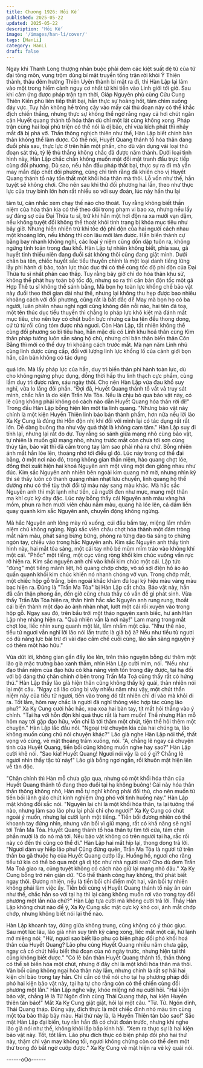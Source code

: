 ```yaml
---
title: Chương 1926: Hỏi Kế
published: 2025-05-22
updated: 2025-05-22
description: 'Hỏi Kế'
image: '/images/han-li/cover/'
tags: [HanLi]
category: HanLi
draft: false
---
```


Ngay khi Thanh Long thượng nhân buộc phải đem các kiệt suất
đệ tử của tứ đại tông môn, vụng trộm dùng bí mật truyền tống trận
rời khỏi Ỷ Thiên thành, thâu đêm hướng Thiên Uyên thành bí mật
ra đi, thì Hàn Lập lại lâm vào một trong hiểm cảnh nguy cơ nhất
từ khi tiến vào Linh giới tới giờ.
Sau khi cảm ứng được pháp trận tạm thời, Giáp Nguyên phù
cùng Cửu Cung Thiên Kiền phù liên tiếp thất bại, hắn thực sự
hoảng hốt, tâm chìm xuống đáy vực.
Tuy hắn không hề trông cậy vào mấy cái thủ đoạn này có thể
khắc địch chiến thắng, nhưng thực sự không thể ngờ rằng ngay
cả hơi chút ngăn cản Huyết quang thánh tổ hóa thân dù chỉ một
lát cũng không xong. Pháp trận cùng hai loại phù triện có thể nói
là dị bảo, chỉ vừa kích phát thì nháy mắt đã bị phá vỡ.
Thần thông nghịch thiên như thế, Hàn Lập biết chính bản thân
không thể làm được.
Có thể nói, Huyết Quang thánh tổ hóa thân đang đuổi phía sau,
thực lực ở trên hắn một phần, cho dù vận dụng vài loại thủ đoạn
sát thủ, tỷ lệ thủ thắng không chắc đã được năm thành.
Dưới loại tình hình này, Hàn Lập chắc chắn không muốn mặt đối
mặt tranh đấu trực tiếp cùng đối phương.
Dù sao, nếu hắn đấu pháp thất bại, thực sự ra đi mà vẫn may
mắn đập chết đối phương, cũng chỉ tính rằng đã khiến cho vị
Huyết Quang thánh tổ này tổn thất một khối hóa thân mà thôi. Lỗ
vốn như thế, hắn tuyệt sẽ không chơi.
Cho nên sau khi thử đối phương hai lần, theo như thực lực của
truy binh lớn hơn rất nhiều so với suy đoán, lúc này hắn thu lại

tâm tư, cân nhắc xem chạy thế nào cho thoát.
Tuy rằng không biết thần niệm của hóa thân kia có thể theo dõi
trong phạm vi bao xa, nhưng nếu lấy sự đáng sợ của Đại Thừa tu
sĩ, trừ khi hắn một hơi độn ra xa mười vạn dặm, nếu không tuyệt
đối không thể thoát khỏi tình trạng bị khóa mục tiêu như bây giờ.
Nhưng hiển nhiên trừ khi tốc độ phi độn của hai người cách nhau
một khoảng lớn, nếu không thì còn lâu mới làm được.
Hắn biến thành cự bằng bay nhanh không nghỉ, các loại ý niệm
cũng dồn dập tuôn ra, không ngừng tính toán trong đau khổ.
Hàn Lập tự nhiên không biết, phía sau, gã huyết tinh thiếu niên
đang đuổi sát không thôi cũng đang giật mình.
Dưới chân ba tên, chiếc huyết sắc tiểu thuyền chính là một loại
danh tiếng lừng lẫy phi hành dị bảo, toàn lực thúc dục thì có thể
cùng tốc độ phi độn của Đại Thừa tu sĩ nhất phân cao thấp.
Tuy rằng bây giờ chỉ do hóa thân khu sử, không thể phát huy toàn
bộ tốc độ, nhưng so ra thì căn bản độn tốc một gã Hợp Thể tu sĩ
không thể sánh bằng,
Mà bọn họ toàn lực khống chế bảo vật này đuổi theo thời gian dài
như thế, nhưng lại không thu hẹp được bao nhiêu khoảng cách
với đối phương, cũng rất là bất đắc dĩ!
May mà bọn họ có ba người, luân phiên nhau nghỉ ngơi cũng
không đến nỗi nào, hai tên đả toạ, một tên thúc dục tiểu thuyền thì
chẳng lo pháp lực khô kiệt mà đánh mất mục tiêu, cho nên tuy có
chút buồn bực nhưng cả ba tên đều thong dong, cứ từ từ rồi cũng
tóm được nhà ngươi.
Còn Hàn Lập, tất nhiên không thể cùng đối phương so bì tiêu
hao, hắn mặc dù có Linh khu hoá thân cùng Kim thân pháp tướng
luôn sẵn sàng hộ chủ, nhưng chỉ bản thân biến thân Côn Bằng thì
mới có thể duy trì khoảng cách trước mắt.
Mà nạn năm Linh nhũ cùng linh dược cùng cấp, đối với lượng linh
lực khổng lồ của cảnh giới bọn hắn, căn bản không có tác dụng

quá lớn. Mà lấy pháp lực của hắn, duy trì biến thân phi hành toàn
lực, dù cho không ngừng phục dụng, đồng thời hấp thu linh thạch
cực phẩm, cùng lắm duy trì được năm, sáu ngày thôi.
Cho nên Hàn Lập vừa đau khổ suy nghĩ, vừa lo lắng đôi phần.
"Đợi đã, Huyết Quang thánh tổ vất vả truy sát mình, chắc hẳn là
do kiện Trấn Ma Tỏa. Nếu là chịu bỏ qua bảo vật này, có lẽ cũng
không phải không có cách nào dẫn Huyết Quang hóa thân rời đi!"
Trong đầu Hàn Lập bỗng hiện lên một tia linh quang.
"Nhưng bảo vật này chính là một kiện Huyền Thiên linh bảo bán
thành phẩm, hơn nữa nếu lời lão Xa Kỵ Cung là đúng thì Hỗn độn
nhị khí đối với mình lại có tác dụng rất rất lớn. Dễ dàng buông tha
như vậy quả thật là không cam tâm."
Hàn Lập suy đi tính lại, nhưng lại rất do dự.
Tuy rằng so sánh giữa mạng nhỏ cùng bảo vật, tự nhiên là muốn
giữ mạng nhỏ, nhưng trước mắt còn chưa tới sơn cùng thủy tận,
bảo vật thì đã cầm trong tay làm sao phải nhả ra chứ.
Bỗng nhiên ánh mắt hắn lóe lên, thoáng nhớ tới điều gì đó.
Lúc này trong cơ thể đại bằng, ở một nơi nào đó, trong không
gian thần niệm, hào quang chợt lóe, đồng thời xuất hiện hai khoả
Nguyên anh một vàng một đen giống nhau như đúc.
Kim sắc Nguyên anh nhiên bên ngoài kim quang mờ mờ, nhưng
nhìn kỹ thì sẽ thấy luôn có thanh quang nhàn nhạt lưu chuyển,
linh quang hộ thể dường như có thể tùy thời đổi từ màu này sang
màu khác.
Mà hắc sắc Nguyên anh thì mặt lạnh như tiền, cả người đen như
mực, mang một thân ma khí cực kỳ dày đặc. Lúc này bỗng thấy
cái Nguyên anh màu vàng há mồm, phun ra hơn mười viên châu
năm màu, quang hà lóe lên, cả đám liền quay quanh kim sắc
Nguyên anh, chuyển động không ngừng.

Mà hắc Nguyên anh lông mày rủ xuống, cúi đầu bấm tay, miệng
lẩm nhẩm niệm chú không ngừng.
Ngũ sắc viên châu chợt hóa thành một đám tròng mắt năm màu,
phát sáng bừng bừng, phóng ra từng đạo tia sáng to chừng ngón
tay, chiếu vào trong hắc Nguyên anh.
Kim sắc Nguyên anh thấy tình hình này, hai mắt tỏa sáng, một cái
tay nhỏ bé mũm mĩm trảo vào không khí một cái.
"Phốc" một tiếng, một cục vàng ròng khối kim chúc vuông vắn rực
rỡ hiện ra. Kim sắc nguyên anh chỉ vào khối kim chúc một cái.
Lập tức "đùng" một tiếng mãnh liệt, hồ quang chớp chớp, vô số
sợi điện hồ ào ào quấn quanh khối kim chúc khiến nó nhanh
chóng vỡ vụn.
Trong chớp mắt, một chiếc hộp gỗ trắng, bên ngoài khắc khảm đủ
loại ký hiệu màu vàng màu bạc hiện ra.
Đúng là "Trấn Ma Tỏa" bị Hàn Lập cất chứa.
Bảo vật này, hắn đã cẩn thận phong ấn, đến giờ cũng chưa thấy
có vấn đề gì phát sinh.
Vừa thấy Trấn Ma Tỏa hiện ra, thân hình hắc sắc Nguyên anh
rung rung, thoắt cái biến thành một đạo ảo ảnh nhàn nhạt, lướt
một cái rồi xuyên vào trong hộp gỗ.
Ngay sau đó, trên bầu trời một thảo nguyên xanh biếc, hư ảnh
Hàn Lập nhẹ nhàng hiện ra.
"Quả nhiên vẫn là nơi này!"
Lam mang trong mắt chợt lóe, liếc nhìn xung quanh một lát, lẩm
nhẩm một câu.
"Như thế nào, tiểu tử ngươi vẫn nghĩ lời lão nói lần trước là giả bộ
à? Nếu như tiểu tử ngươi có đủ năng lực bài trừ đi vài đạo cấm
chế cuối cùng, lão sẵn sàng nguyện ý có thêm một hảo hữu."

Vừa dứt lời, không gian gần đấy lóe lên, trên thảo nguyên bỗng
dư thêm một lão già mặc trường bào xanh thẫm, nhìn Hàn Lập
cười mỉm, nói.
"Nếu như đạo thần niệm của đạo hữu có khả năng vĩnh tồn trong
đây được, tại hạ đối với bộ dáng thứ chân chính ở bên trong Trấn
Ma Toả cũng thấy rất có hứng thú."
Hàn Lập thấy lão già hiện thân cũng không thấy kỳ quái, thản
nhiên nói lại một câu.
"Ngay cả lão cũng bị vây nhiều năm như vậy, một chút thần niệm
này của tiểu tử ngươi, tiến vào trong đó tất nhiên chỉ đi vào mà
khỏi đi ra. Tốt lắm, hôm nay chắc là ngươi đã nghĩ thông việc hợp
tác cùng lão phu?"
Xa Kỵ Cung cười hắc hắc, xoa xoa hai bàn tay, tít mắt hỏi thẳng
vào ý chính.
"Tại hạ với hỗn độn khí quả thực rất là ham muốn! Thế nhưng
Hàn mỗ hôm nay tới gặp đạo hữu, vốn chỉ là tới thăm một chút,
tiện thể hỏi thêm một chuyện."
Hàn Lập lắc đầu nói.
"Ngoại trừ chuyện kia của hai chúng ta, lão không muốn cùng chú
nói chuyện khác?"
Lão già nghe Hàn Lập nói thế, thất vọng vô cùng, vẻ mặt thoáng
trầm xuống, nói.
"A, chẳng lẽ ngay cả chuyện tình của Huyết Quang, tiền bối cũng
không muốn nghe hay sao?"
Hàn Lập cười khẽ nói.
"Sao kia! Huyết Quang! Ngươi nói vậy là có ý gì? Chẳng lẽ ngươi
nhìn thấy tặc tử này!"
Lão già bỗng ngơ ngẩn, rồi khuôn mặt hiện lên vẻ tàn độc.

"Chân chính thì Hàn mỗ chưa gặp qua, nhưng có một khối hóa
thân của Huyết Quang thánh tổ đang theo đuổi tại hạ không
buông! Cái này hóa thân thần thông không nhỏ, Hàn mỗ tự nghĩ
không phải đối thủ, cho nên muốn từ tiền bối lãnh giáo chút kinh
nghiệm ứng phó với tình huống này."
Hàn Lập mặt không đổi sắc nói.
"Nguyên lai chỉ là một khối hóa thân, ta lại tưởng thế nào, nhưng
làm sao lão phu lại phải chỉ cho ngươi!"
Xa Kỵ Cung có chút ngoài ý muốn, nhưng lại cười lạnh một tiếng.
"Tiền bối đương nhiên có thể khoanh tay đứng nhìn, nhưng vãn
bối vì giữ mạng, rất có khả năng sẽ nghĩ tới Trấn Ma Tỏa. Huyết
Quang thánh tổ hóa thân tự tìm tới cửa, tám chín phần mười là do
nó mà tới. Nếu bảo vật không có trên người tại hạ, rắc rối này có
đến thì cũng có thể đi."
Hàn Lập hai mắt híp lại, thong dong trả lời.
"Ngươi dám uy hiếp lão phu! Cũng đừng quên, Trấn Ma Tỏa là
ngươi từ trên thân ba gã thuộc hạ của Huyết Quang cướp lấy.
Huống hồ, ngươi cho rằng tiểu tử kia có thể bỏ qua một gã dị tộc
như nhà ngươi sao? Cho dù đem Trấn Ma Toả giao ra, cũng tuyệt
không có cách nào giữ lại mạng nhỏ đâu."
Xa Kỵ Cung bỗng trở nên giận dữ.
"Có thể thành công hay không, thử phát biết ngay thôi. Đương
nhiên, nếu là tiền bối chỉ điểm một hai, vãn bối tự nhiên không
phải làm việc ấy. Tiền bối cùng vị Huyết Quang thánh tổ này ân
oán như thế, chắc hẳn so với tại hạ thì lại càng không muốn rơi
vào trong tay đối phương một lần nữa chứ?"
Hàn Lập tựa cười mà không cười trả lời.
Thấy Hàn Lập không chút nào để ý, Xa Kỵ Cung sắc mặt cực kỳ
khó coi, ánh mắt chớp chớp, nhưng không biết nói lại thế nào.

Hàn Lập khoanh tay, đứng giữa không trung, cũng không có ý
thúc giục.
Sau một lúc lâu, lão già nhìn suy tính kỹ càng xong, liếc mắt một
cái, hừ lạnh mở miệng nói:
"Hừ, ngươi sao biết lão phu có biện pháp đối phó khối hoá thân
của Huyết Quang? Lão phu cùng Huyết Quang nhiều năm chưa
gặp, ngay cả có chút hiểu biết thủ đoạn của nó ngày trước, nhưng
hiện tại thì cũng không biết được."
"Có lẽ bản thân Huyết Quang thánh tổ, thần thông có thể sẽ biến
hóa một chút, nhưng ở đây chỉ là một khối hóa thân mà thôi. Vãn
bối cũng không ngại hóa thân này lắm, nhưng chính là rất sợ hãi
hai kiện chí bảo trong tay hắn. Chỉ cần có thể nói cho tại hạ
phương pháp đối phó hai kiện bảo vật này, tại hạ tự cho rằng còn
có thể chiến cùng đối phương một lần."
Hàn Lập nghe vậy, khóe miệng nở nụ cười hỏi.
"Hai kiện bảo vật, chẳng lẽ là Tử Ngôn đỉnh cùng Thải Quang
tháp, hai kiện Huyền thiên tàn bảo!"
Mắt Xa Kỵ Cung giật giật, hỏi lại một câu.
"Tử. Tử. Ngôn đỉnh, Thải Quang tháp. Đúng vậy, đích thực là một
chiếc đỉnh nhỏ màu tím cùng một tòa bảo tháp bảy màu. Hai thứ
này là, là Huyền Thiên tàn bảo sao!"
Sắc mặt Hàn Lập đại biến, tuy rằn hắn đã có chút đoán trước,
nhưng khi nghe lão giả nói như thế, không khỏi lắp bắp kinh hãi.
"Xem ra thực sự là hai kiện bảo vật này. Tốt, tốt lắm. Lão phu đích
thực có biện pháp đối phó hai thứ này, thậm chỉ vận may không
tồi, ngươi không chừng còn có thể đem một thứ trong đó bất ngờ
cướp được."
Xa Kỵ Cung vẻ mặt hiện ra vẻ kỳ quái nói.

------oOo------
